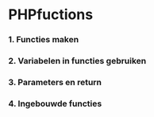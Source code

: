 # PHPfuctions

### 1. Functies maken

### 2. Variabelen in functies gebruiken

### 3. Parameters en return

### 4. Ingebouwde functies
